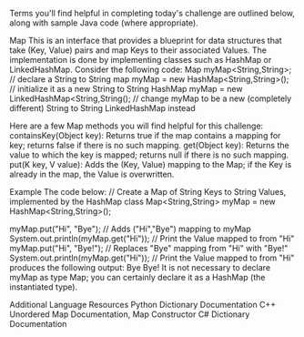 Terms you'll find helpful in completing today's challenge are outlined below, along with sample Java code (where appropriate).

Map
This is an interface that provides a blueprint for data structures that take (Key, Value) pairs and map Keys to their associated Values. The implementation is done by implementing classes such as HashMap or LinkedHashMap. Consider the following code:
Map myMap<String,String>; // declare a String to String map
myMap = new HashMap<String,String>(); // initialize it as a new String to String HashMap
myMap = new LinkedHashMap<String,String(); // change myMap to be a new (completely different) String to String LinkedHashMap instead

Here are a few Map methods you will find helpful for this challenge:
containsKey(Object key): Returns true if the map contains a mapping for key; returns false if there is no such mapping.
get(Object key): Returns the value to which the key is mapped; returns null if there is no such mapping.
put(K key, V value): Adds the (Key, Value) mapping to the Map; if the Key is already in the map, the Value is overwritten.

Example
The code below:
// Create a Map of String Keys to String Values, implemented by the HashMap class
Map<String,String> myMap = new HashMap<String,String>();

myMap.put("Hi", "Bye"); // Adds ("Hi","Bye") mapping to myMap
System.out.println(myMap.get("Hi")); // Print the Value mapped to from "Hi"
myMap.put("Hi", "Bye!"); // Replaces "Bye" mapping from "Hi" with "Bye!"
System.out.println(myMap.get("Hi")); // Print the Value mapped to from "Hi"
produces the following output:
Bye
Bye!
It is not necessary to declare myMap as type Map; you can certainly declare it as a HashMap (the instantiated type).

Additional Language Resources
Python Dictionary Documentation
C++ Unordered Map Documentation, Map Constructor
C# Dictionary Documentation